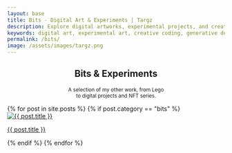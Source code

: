 ```yaml
---
layout: base
title: Bits - Digital Art & Experiments | Targz
description: Explore digital artworks, experimental projects, and creative coding beyond pen plotting. A collection of diverse creative explorations.
keywords: digital art, experimental art, creative coding, generative design, typography, LEGO art
permalink: /bits/
image: /assets/images/targz.png
---
```



<hgroup style="text-align: center">
  <h2>Bits & Experiments</h2>
  <p><small>A selection of my other work, from Lego<br/> to digital projects and NFT series.</small></p>
</hgroup>

<section class="home-grid bits-grid">
    {% for post in site.posts %} {% if post.category == "bits" %}
    <article class="home-item">
        <a href="{{ post.url | relative_url }}">
            <img src="{{ post.image | relative_url }}" alt="{{ post.title }}" />
            <p>{{ post.title }}</p>
        </a>
    </article>
    {% endif %} {% endfor %}
</section>